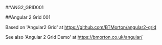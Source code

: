 ##ANG2_GRID001

##Angular 2 Grid 001

Based on 'Angular2 Grid' at https://github.com/BTMorton/angular2-grid

See also 'Angular 2 Grid Demo' at https://bmorton.co.uk/angular/


